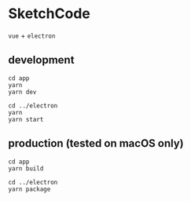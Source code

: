 # SketchCode

`vue` + `electron`

## development

```
cd app
yarn
yarn dev

cd ../electron
yarn
yarn start
```

## production (tested on macOS only)

```
cd app
yarn build

cd ../electron
yarn package
```
